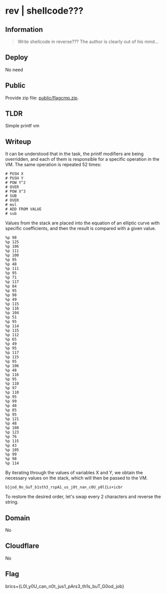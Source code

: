 # rev | shellcode???

## Information

> Write shellcode in reverse??? The author is clearly out of his mind...


## Deploy

No need

## Public

Provide zip file: [public/flagcmp.zip](public/shellcode).

## TLDR
Simple printf vm

## Writeup
It can be understood that in the task, the printf modifiers are being overridden, and each of them is responsible for a specific operation in the VM. The same operation is repeated 52 times:
```
# PUSH X 
# PUSH Y 
# POW Y^2 
# OVER
# POW X^3
# SUB
# OVER
# mul
# ADD FROM VALUE
# sub
```
Values from the stack are placed into the equation of an elliptic curve with specific coefficients, and then the result is compared with a given value.

```
%p 98
%p 125
%p 106
%p 111
%p 100
%p 95
%p 48
%p 111
%p 95
%p 71
%p 117
%p 84
%p 95
%p 98
%p 49
%p 115
%p 116
%p 104
%p 51
%p 95
%p 114
%p 115
%p 112
%p 65
%p 49
%p 95
%p 117
%p 115
%p 95
%p 106
%p 48
%p 116
%p 95
%p 110
%p 97
%p 110
%p 95
%p 99
%p 48
%p 85
%p 95
%p 121
%p 48
%p 108
%p 123
%p 76
%p 115
%p 43
%p 105
%p 99
%p 98
%p 114
```
By iterating through the values of variables X and Y, we obtain the necessary values on the stack, which will then be passed to the VM.

```
b}jod_0o_GuT_b1sth3_rspA1_us_j0t_nan_c0U_y0l{Ls+icbr
```
To restore the desired order, let's swap every 2 characters and reverse the string.

## Domain

No

## Cloudflare

No

## Flag

brics+{L0l_y0U_can_n0t_jus1_pArs3_th1s_buT_G0od_job}